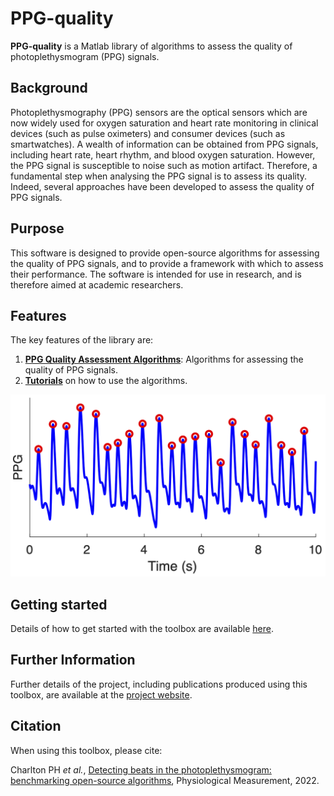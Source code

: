 # PPG-quality

**PPG-quality** is a Matlab library of algorithms to assess the quality of photoplethysmogram (PPG) signals.

## Background

Photoplethysmography (PPG) sensors are the optical sensors which are now widely used for oxygen saturation and heart rate monitoring in clinical devices (such as pulse oximeters) and consumer devices (such as smartwatches). A wealth of information can be obtained from PPG signals, including heart rate, heart rhythm, and blood oxygen saturation. However, the PPG signal is susceptible to noise such as motion artifact. Therefore, a fundamental step when analysing the PPG signal is to assess its quality. Indeed, several approaches have been developed to assess the quality of PPG signals.

## Purpose

This software is designed to provide open-source algorithms for assessing the quality of PPG signals, and to provide a framework with which to assess their performance. The software is intended for use in research, and is therefore aimed at academic researchers.

## Features

The key features of the library are:

1. **[PPG Quality Assessment Algorithms](./toolbox/ppg_quality_algorithms)**: Algorithms for assessing the quality of PPG signals.
2. **[Tutorials](./tutorials/summary)** on how to use the algorithms.

![PPG signal and detected beats](./assets/images/ppg_and_beats.png)

## Getting started

Details of how to get started with the toolbox are available [here](./toolbox/getting_started/).

## Further Information

Further details of the project, including publications produced using this toolbox, are available at the [project website](https://peterhcharlton.github.io/project/ppg-quality/).

## Citation
When using this toolbox, please cite:

Charlton PH _et al._, [Detecting beats in the photoplethysmogram: benchmarking open-source algorithms](https://doi.org/10.1088/1361-6579/ac826d), Physiological Measurement, 2022.

